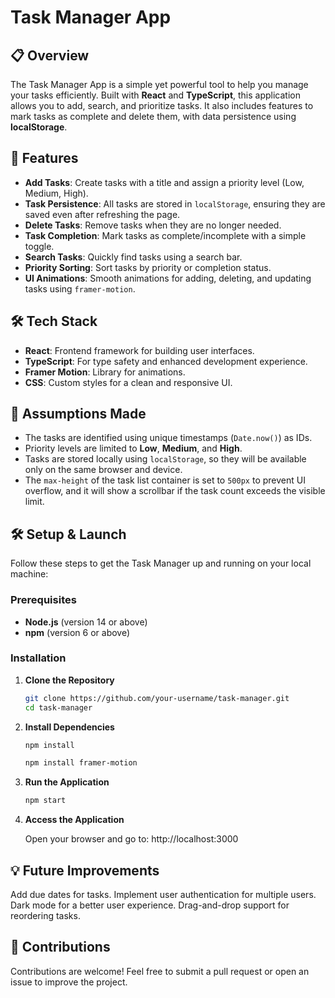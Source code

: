 # Task Manager App

## 📋 Overview

The Task Manager App is a simple yet powerful tool to help you manage your tasks efficiently. Built with **React** and **TypeScript**, this application allows you to add, search, and prioritize tasks. It also includes features to mark tasks as complete and delete them, with data persistence using **localStorage**.

## 🚀 Features

- **Add Tasks**: Create tasks with a title and assign a priority level (Low, Medium, High).
- **Task Persistence**: All tasks are stored in `localStorage`, ensuring they are saved even after refreshing the page.
- **Delete Tasks**: Remove tasks when they are no longer needed.
- **Task Completion**: Mark tasks as complete/incomplete with a simple toggle.
- **Search Tasks**: Quickly find tasks using a search bar.
- **Priority Sorting**: Sort tasks by priority or completion status.
- **UI Animations**: Smooth animations for adding, deleting, and updating tasks using `framer-motion`.

## 🛠️ Tech Stack

- **React**: Frontend framework for building user interfaces.
- **TypeScript**: For type safety and enhanced development experience.
- **Framer Motion**: Library for animations.
- **CSS**: Custom styles for a clean and responsive UI.


## 🚧 Assumptions Made

- The tasks are identified using unique timestamps (`Date.now()`) as IDs.
- Priority levels are limited to **Low**, **Medium**, and **High**.
- Tasks are stored locally using `localStorage`, so they will be available only on the same browser and device.
- The `max-height` of the task list container is set to `500px` to prevent UI overflow, and it will show a scrollbar if the task count exceeds the visible limit.

## 🛠️ Setup & Launch

Follow these steps to get the Task Manager up and running on your local machine:

### Prerequisites

- **Node.js** (version 14 or above)
- **npm** (version 6 or above)

### Installation

1. **Clone the Repository**

   ```bash
   git clone https://github.com/your-username/task-manager.git
   cd task-manager

2. **Install Dependencies**

   ```bash
   npm install

   npm install framer-motion


4. **Run the Application**

   ```bash
   npm start
   
6. **Access the Application**

   Open your browser and go to:  http://localhost:3000

 ## 💡 Future Improvements

Add due dates for tasks.
Implement user authentication for multiple users.
Dark mode for a better user experience.
Drag-and-drop support for reordering tasks.

## 🤝 Contributions
Contributions are welcome! Feel free to submit a pull request or open an issue to improve the project.
